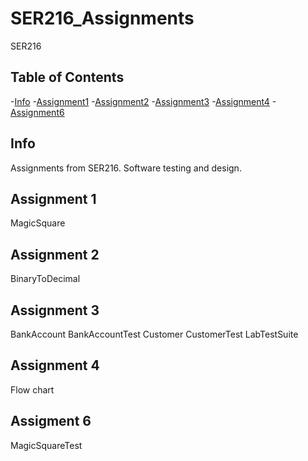 # SER216_Assignments
SER216

## Table of Contents

-[Info](#info)
-[Assignment1](#assignment1)
-[Assignment2](#assignment2)
-[Assignment3](#assignment3)
-[Assignment4](#assignment4)
-[Assignment6](#assignment6)

## Info

Assignments from SER216. Software testing and design.

## Assignment 1
MagicSquare

## Assignment 2
BinaryToDecimal

## Assignment 3
BankAccount
BankAccountTest
Customer
CustomerTest
LabTestSuite

## Assignment 4
Flow chart

## Assigment 6
MagicSquareTest
